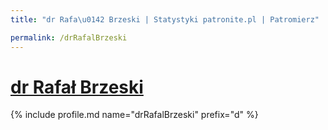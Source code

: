```yaml
---
title: "dr Rafa\u0142 Brzeski | Statystyki patronite.pl | Patromierz"

permalink: /drRafalBrzeski
---
```


# [dr Rafał Brzeski](https://patronite.pl/drRafalBrzeski)

{% include profile.md name="drRafalBrzeski" prefix="d" %}
